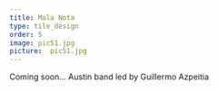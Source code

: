 ```yaml
---
title: Mala Nota
type: tile_design
order: 5
image: pic51.jpg
picture:  pic51.jpg
---
```

Coming soon... Austin band led by Guillermo Azpeitia
